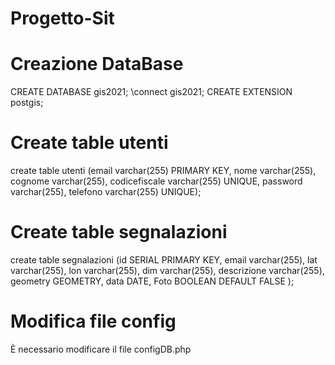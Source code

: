 # Progetto-Sit
# Creazione DataBase
CREATE DATABASE gis2021; 
\connect gis2021;
CREATE EXTENSION postgis;
# Create table utenti
create table utenti (email varchar(255) PRIMARY KEY, 
nome varchar(255), 
cognome varchar(255), 
codicefiscale varchar(255) UNIQUE, 
password varchar(255), 
telefono varchar(255) UNIQUE);
# Create table segnalazioni
create table segnalazioni (id SERIAL PRIMARY KEY,
email varchar(255),
lat varchar(255),
lon varchar(255),
dim varchar(255),
descrizione varchar(255),
geometry GEOMETRY,
data DATE,
Foto BOOLEAN DEFAULT FALSE
);

# Modifica file config 
È necessario modificare il file configDB.php

